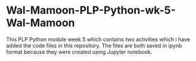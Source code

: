 # Wal-Mamoon-PLP-Python-wk-5-Wal-Mamoon
This PLP Python module week 5 which contains two activities which i have added the code files in this repository.
The files are both saved in ipynb format because they were created using Jupyter notebook.
